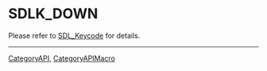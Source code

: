 # SDLK_DOWN

Please refer to [SDL_Keycode](SDL_Keycode) for details.

----
[CategoryAPI](CategoryAPI), [CategoryAPIMacro](CategoryAPIMacro)

